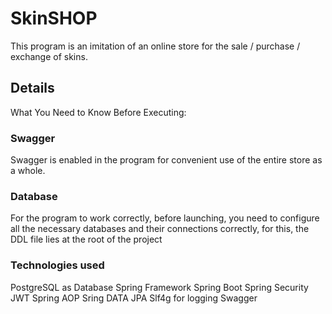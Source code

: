 # SkinSHOP
This program is an imitation of an online store for the sale / purchase / exchange of skins.
## Details
What You Need to Know Before Executing:
### Swagger
Swagger is enabled in the program for convenient use of the entire store as a whole.
### Database
For the program to work correctly, before launching, you need to configure all the necessary databases and their connections correctly, for this, the DDL file lies at the root of the project
### Technologies used
PostgreSQL as Database
Spring Framework
Spring Boot
Spring Security JWT
Spring AOP
Sring DATA JPA
Slf4g for logging
Swagger
